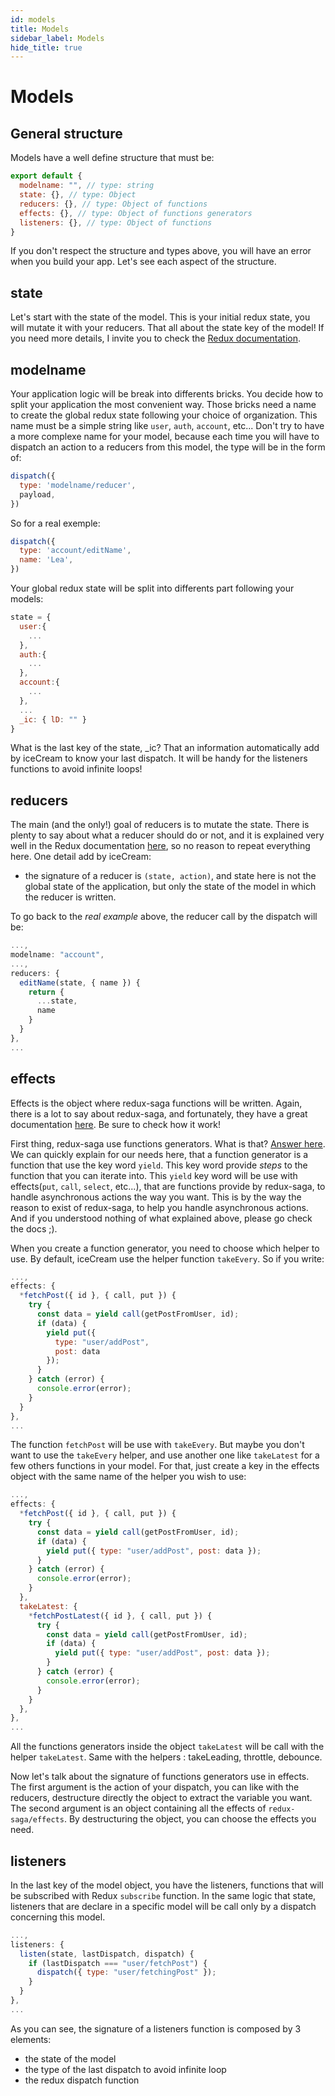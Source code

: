 ```yaml
---
id: models
title: Models
sidebar_label: Models
hide_title: true
---
```


# Models

## General structure

Models have a well define structure that must be:

```js
export default {
  modelname: "", // type: string
  state: {}, // type: Object
  reducers: {}, // type: Object of functions
  effects: {}, // type: Object of functions generators
  listeners: {}, // type: Object of functions
}
```

If you don't respect the structure and types above, you will have an error when you build your app.
Let's see each aspect of the structure.

## state

Let's start with the state of the model. This is your initial redux state, you will mutate it with your reducers. That all about the state key of the model! If you need more details, I invite you to check the [Redux documentation](https://redux.js.org/).

## modelname

Your application logic will be break into differents bricks. You decide how to split your application the most convenient way.
Those bricks need a name to create the global redux state following your choice of organization. This name must be a simple string like
`user`, `auth`, `account`, etc... Don't try to have a more complexe name for your model, because each time you will have to dispatch an action
to a reducers from this model, the type will be in the form of:

```js
dispatch({
  type: 'modelname/reducer',
  payload,
})
```

So for a real exemple:

```js
dispatch({
  type: 'account/editName',
  name: 'Lea',
})
```

Your global redux state will be split into differents part following your models:

```js
state = {
  user:{
    ...
  },
  auth:{
    ...
  },
  account:{
    ...
  },
  ...
  _ic: { lD: "" }
}
```

What is the last key of the state, _ic? That an information automatically add by iceCream to know your last dispatch. It will be handy for
the listeners functions to avoid infinite loops!

## reducers

The main (and the only!) goal of reducers is to mutate the state. There is plenty to say about what a reducer should do or not, and it is explained very well in the Redux documentation [here](https://redux.js.org/recipes/structuring-reducers/prerequisite-concepts#prerequisite-reducer-concepts), so no reason to repeat everything here.
One detail add by iceCream:
  * the signature of a reducer is `(state, action)`, and state here is not the global state of the application, but only the state of the model in which the reducer is written.

To go back to the _real example_ above, the reducer call by the dispatch will be:
```js
...,
modelname: "account",
...,
reducers: {
  editName(state, { name }) {
    return {
      ...state,
      name
    }
  }
},
...
```

## effects

Effects is the object where redux-saga functions will be written. Again, there is a lot to say about redux-saga, and fortunately, they have a great
documentation [here](https://redux-saga.js.org/). Be sure to check how it work!

First thing, redux-saga use functions generators. What is that? [Answer here](https://developer.mozilla.org/en-US/docs/Web/JavaScript/Reference/Statements/function*). We can quickly explain for our needs here, that a function generator is a function that use the key word `yield`. This key word
provide _steps_ to the function that you can iterate into. This `yield` key word will be use with effects(`put`, `call`, `select`, etc...),
that are functions provide by redux-saga, to handle asynchronous actions the way you want.
This is by the way the reason to exist of redux-saga, to help you handle asynchronous actions. And if you understood nothing of what explained above, please go check the docs ;).

When you create a function generator, you need to choose which helper to use. By default, iceCream use the helper function `takeEvery`. So if you write:

```js
...,
effects: {
  *fetchPost({ id }, { call, put }) {
    try {
      const data = yield call(getPostFromUser, id);
      if (data) {
        yield put({
          type: "user/addPost",
          post: data
        });
      }
    } catch (error) {
      console.error(error);
    }
  }
},
...
```

The function `fetchPost` will be use with `takeEvery`. But maybe you don't want to use the `takeEvery` helper, and use another one like `takeLatest`
for a few others functions in your model. For that, just create a key in the effects object with the same name of the helper you wish to use:

```js
...,
effects: {
  *fetchPost({ id }, { call, put }) {
    try {
      const data = yield call(getPostFromUser, id);
      if (data) {
        yield put({ type: "user/addPost", post: data });
      }
    } catch (error) {
      console.error(error);
    }
  },
  takeLatest: {
    *fetchPostLatest({ id }, { call, put }) {
      try {
        const data = yield call(getPostFromUser, id);
        if (data) {
          yield put({ type: "user/addPost", post: data });
        }
      } catch (error) {
        console.error(error);
      }
    }
  },
},
...
```

All the functions generators inside the object `takeLatest` will be call with the helper `takeLatest`. Same with the helpers : takeLeading, throttle,  debounce.

Now let's talk about the signature of functions generators use in effects. The first argument is the action of your dispatch, you can like with the reducers, destructure directly the object to extract the variable you want. The second argument is an object containing all the effects of `redux-saga/effects`. By destructuring the object, you can choose the effects you need.

## listeners

In the last key of the model object, you have the listeners, functions that will be subscribed with Redux `subscribe` function.
In the same logic that state, listeners that are declare in a specific model will be call only by a dispatch concerning this model.

```js
...,
listeners: {
  listen(state, lastDispatch, dispatch) {
    if (lastDispatch === "user/fetchPost") {
      dispatch({ type: "user/fetchingPost" });
    }
  }
},
...
```

As you can see, the signature of a listeners function is composed by 3 elements:
  * the state of the model
  * the type of the last dispatch to avoid infinite loop
  * the redux dispatch function
